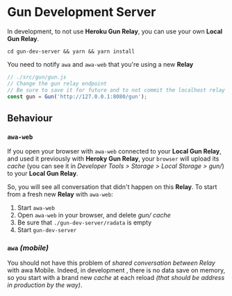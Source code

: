 # Gun Development Server

In development, to not use **Heroku Gun Relay**, you can use your own **Local Gun Relay**.

```
cd gun-dev-server && yarn && yarn install
```

You need to notify `awa` and `awa-web` that you're using a new **Relay**


```js
// ./src/gun/gun.js
// Change the gun relay endpoint
// Be sure to save it for future and to not commit the localhost relay endpoint
const gun = Gun('http://127.0.0.1:8080/gun');
```

## Behaviour

### `awa-web`

If you open your browser with `awa-web` connected to your **Local Gun Relay**, and used it previously with **Heroky Gun Relay**, your `browser` will upload its *cache* (you can see it in *Developer Tools > Storage > Local Storage > gun/*) to your **Local Gun Relay**.

So, you will see all conversation that didn't happen on this **Relay**. To start from a fresh new **Relay** with `awa-web`:

1. Start `awa-web`
2. Open `awa-web` in your browser, and delete *gun/ cache*
3. Be sure that `./gun-dev-server/radata` is empty
4. Start `gun-dev-server`

### `awa` *(mobile)*

You should not have this problem of *shared conversation between Relay* with awa Mobile. Indeed, in development , there is no data save on memory, so you start with a brand new *cache* at each reload *(that should be address in production by the way)*.
